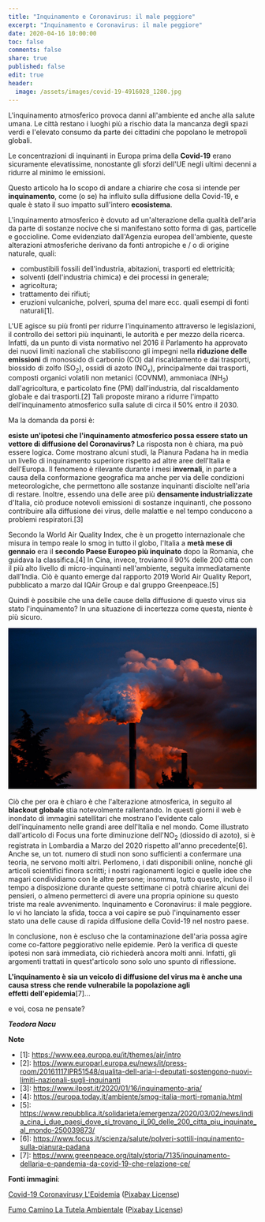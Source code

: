 ```yaml
---
title: "Inquinamento e Coronavirus: il male peggiore"
excerpt: "Inquinamento e Coronavirus: il male peggiore"
date: 2020-04-16 10:00:00
toc: false
comments: false
share: true
published: false
edit: true
header:
  image: /assets/images/covid-19-4916028_1280.jpg
---
```

L'inquinamento atmosferico provoca danni all'ambiente ed anche alla salute umana. Le città restano i luoghi più a rischio data la mancanza degli spazi verdi e l'elevato consumo da parte dei cittadini che popolano le metropoli globali.

Le concentrazioni di inquinanti in Europa prima della **Covid-19** erano sicuramente elevatissime, nonostante gli sforzi dell'UE negli ultimi decenni a ridurre al minimo le emissioni.

Questo articolo ha lo scopo di andare a chiarire che cosa si intende per **inquinamento**, come (o se) ha influito sulla diffusione della Covid-19, e quale è stato il suo impatto sull'intero **ecosistema**.

L'inquinamento atmosferico è dovuto ad un'alterazione della qualità dell'aria da parte di sostanze nocive che si manifestano sotto forma di gas, particelle e goccioline. Come evidenziato dall'Agenzia europea dell'ambiente, queste alterazioni atmosferiche derivano da fonti antropiche e / o di origine naturale, quali:

* combustibili fossili dell'industria, abitazioni, trasporti ed elettricità;
* solventi (dell'industria chimica) e dei processi in generale;
* agricoltura;
* trattamento dei rifiuti;
* eruzioni vulcaniche, polveri, spuma del mare ecc. quali esempi di fonti naturali\[1].

L'UE agisce su più fronti per ridurre l'inquinamento attraverso le legislazioni, il controllo dei settori più inquinanti, le autorità e per mezzo della ricerca. Infatti, da un punto di vista normativo nel 2016 il Parlamento ha approvato dei nuovi limiti nazionali che stabiliscono gli impegni nella **riduzione delle emissioni** di monossido di carbonio (CO) dal riscaldamento e dai trasporti, biossido di zolfo (SO<sub>2</sub>), ossidi di azoto (NO<sub>x</sub>), principalmente dai trasporti, composti organici volatili non metanici (COVNM), ammoniaca (NH<sub>3</sub>) dall'agricoltura, e particolato fine (PM) dall'industria, dal riscaldamento globale e dai trasporti.\[2] Tali proposte mirano a ridurre l'impatto dell'inquinamento atmosferico sulla salute di circa il 50% entro il 2030. 

Ma la domanda da porsi è:

**esiste un'ipotesi che l'inquinamento atmosferico possa essere stato un vettore di diffusione del Coronavirus?** La risposta non è chiara, ma può essere logica. Come mostrano alcuni studi, la Pianura Padana ha in media un livello di inquinamento superiore rispetto ad altre aree dell'Italia e dell'Europa. Il fenomeno è rilevante durante i mesi **invernali**, in parte a causa della conformazione geografica ma anche per via delle condizioni meteorologiche, che permettono alle sostanze inquinanti disciolte nell'aria di restare. Inoltre, essendo una delle aree più **densamente industrializzate** d'Italia, ciò produce notevoli emissioni di sostanze inquinanti, che possono contribuire alla diffusione dei virus, delle malattie e nel tempo conducono a problemi respiratori.\[3]

Secondo la World Air Quality Index, che è un progetto internazionale che misura in tempo reale lo smog in tutto il globo, l'Italia a **metà mese di gennaio** era il **secondo Paese Europeo più inquinato** dopo la Romania, che guidava la classifica.\[4] In Cina, invece, troviamo il 90% delle 200 città con il più alto livello di micro-inquinanti nell'ambiente, seguita immediatamente dall'India. Ciò è quanto emerge dal rapporto 2019 World Air Quality Report, pubblicato a marzo dal IQAir Group e dal gruppo Greenpeace.\[5]

Quindi è possibile che una delle cause della diffusione di questo virus sia stato l'inquinamento? In una situazione di incertezza come questa, niente è più sicuro.

![](/assets/images/smoke-258786_1280.jpg)

Ciò che per ora è chiaro è che l'alterazione atmosferica, in seguito al **blackout globale** stia notevolmente rallentando. In questi giorni il web è inondato di immagini satellitari che mostrano l'evidente calo dell'inquinamento nelle grandi aree dell'Italia e nel mondo. Come illustrato dall'articolo di Focus una forte diminuzione dell'NO<sub>2</sub> (diossido di azoto), si è registrata in Lombardia a Marzo del 2020 rispetto all'anno precedente\[6]. Anche se, un tot. numero di studi non sono sufficienti a confermare una teoria, ne servono molti altri. Perlomeno, i dati disponibili online, nonché gli articoli scientifici finora scritti; i nostri ragionamenti logici e quelle idee che magari condividiamo con le altre persone; insomma, tutto questo, incluso il tempo a disposizione durante queste settimane ci potrà chiarire alcuni dei pensieri, o almeno permetterci di avere una propria opinione su questo triste ma reale avvenimento. Inquinamento e Coronavirus: il male peggiore. Io vi ho lanciato la sfida, tocca a voi capire se può l'inquinamento esser stato una delle cause di rapida diffusione della Covid-19 nel nostro paese.

In conclusione, non è escluso che la contaminazione dell'aria possa agire come co-fattore peggiorativo nelle epidemie. Però la verifica di queste ipotesi non sarà immediata, ciò richiederà ancora molti anni. Infatti, gli argomenti trattati in quest'articolo sono solo uno spunto di riflessione.

**L'inquinamento è sia un veicolo di diffusione del virus ma è anche una causa stress che rende vulnerabile la popolazione agli effetti dell'epidemia**\[7]...

e voi, cosa ne pensate?

***Teodora Nacu***

**Note**

* \[1]: <https://www.eea.europa.eu/it/themes/air/intro>
* \[2]: <https://www.europarl.europa.eu/news/it/press-room/20161117IPR51548/qualita-dell-aria-i-deputati-sostengono-nuovi-limiti-nazionali-sugli-inquinanti>
* \[3]: <https://www.ilpost.it/2020/01/16/inquinamento-aria/>
* \[4]: <https://europa.today.it/ambiente/smog-italia-morti-romania.html>
* \[5]: <https://www.repubblica.it/solidarieta/emergenza/2020/03/02/news/india_cina_i_due_paesi_dove_si_trovano_il_90_delle_200_citta_piu_inquinate_al_mondo-250039873/>
* \[6]: <https://www.focus.it/scienza/salute/polveri-sottili-inquinamento-sulla-pianura-padana>
* \[7]: <https://www.greenpeace.org/italy/storia/7135/inquinamento-dellaria-e-pandemia-da-covid-19-che-relazione-ce/>

**Fonti immagini**:

[Covid-19 Coronavirusy L'Epidemia](https://pixabay.com/photos/covid-19-coronavirusy-epidemic-4916028/) ([Pixabay License](https://pixabay.com/it/service/license/))

[Fumo Camino La Tutela Ambientale](https://pixabay.com/photos/smoke-smoking-chimney-fireplace-258786/) ([Pixabay License](https://pixabay.com/it/service/license/))